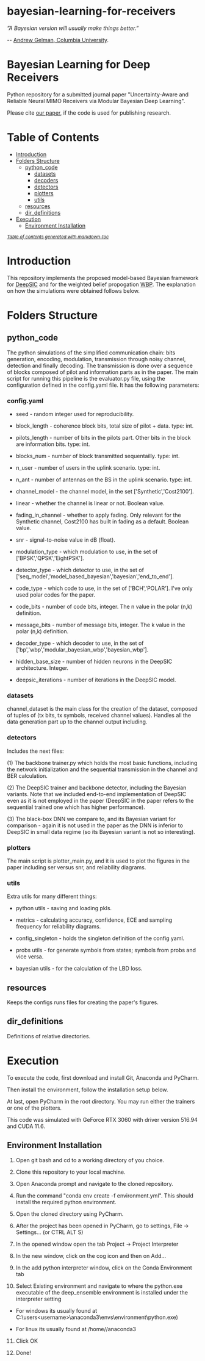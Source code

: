 # bayesian-learning-for-receivers

*”A Bayesian version will usually make things better.”* 

-- [Andrew Gelman, Columbia University](http://www.stat.columbia.edu/~gelman/book/gelman_quotes.pdf). 

# Bayesian Learning for Deep Receivers

Python repository for a submitted journal paper "Uncertainty-Aware and Reliable Neural MIMO Receivers via Modular Bayesian Deep Learning".

Please cite [our paper](https://arxiv.org/pdf/2302.02436.pdf), if the code is used for publishing research.

# Table of Contents

- [Introduction](#introduction)
- [Folders Structure](#folders-structure)
  * [python_code](#python_code)
    + [datasets](#datasets)
    + [decoders](#decoders)
    + [detectors](#detectors)
    + [plotters](#plotters)
    + [utils](#utils)
  * [resources](#resources)
  * [dir_definitions](#dir_definitions)
- [Execution](#execution)
  * [Environment Installation](#environment-installation)

<small><i><a href='http://ecotrust-canada.github.io/markdown-toc/'>Table of contents generated with markdown-toc</a></i></small>

# Introduction

This repository implements the proposed model-based Bayesian framework for [DeepSIC](https://arxiv.org/abs/2002.03214) and for the weighted belief propogation [WBP](https://arxiv.org/abs/1607.04793). The explanation on how the simulations were obtained follows below.

# Folders Structure

## python_code 

The python simulations of the simplified communication chain: bits generation, encoding, modulation, transmission through noisy channel, detection and finally decoding. The transmission is done over a sequence of blocks composed of pilot and information parts as in the paper. The main script for running this pipeline is the evaluator.py file, using the configuration defined in the config.yaml file. It has the following parameters:

### config.yaml

* seed - random integer used for reproducibility.

* block_length - coherence block bits, total size of pilot + data. type: int.

* pilots_length - number of bits in the pilots part. Other bits in the block are information bits. type: int.

* blocks_num - number of block transmitted sequentailly. type: int.

* n_user - number of users in the uplink scenario. type: int.

* n_ant - number of antennas on the BS in the uplink scenario. type: int.

* channel_model - the channel model, in the set ['Synthetic','Cost2100']. 

* linear - whether the channel is linear or not. Boolean value.
  
* fading_in_channel - whether to apply fading. Only relevant for the Synthetic channel, Cost2100 has built in fading as a default. Boolean value.

* snr - signal-to-noise value in dB (float).

* modulation_type - which modulation to use, in the set of ['BPSK','QPSK','EightPSK'].
  
* detector_type - which detector to use, in the set of ['seq_model','model_based_bayesian','bayesian','end_to_end'].
  
* code_type - which code to use, in the set of ['BCH','POLAR']. I've only used polar codes for the paper.
  
* code_bits - number of code bits, integer. The n value in the polar (n,k) definition.
  
* message_bits - number of message bits, integer. The k value in the polar (n,k) definition.
  
* decoder_type - which decoder to use, in the set of ['bp','wbp','modular_bayesian_wbp','bayesian_wbp'].
  
* hidden_base_size - number of hidden neurons in the DeepSIC architecture. Integer.

* deepsic_iterations - number of iterations in the DeepSIC model.

### datasets 

channel_dataset is the main class for the creation of the dataset, composed of tuples of (tx bits, tx symbols, received channel values). Handles all the data generation part up to the channel output including. 

### detectors 

Includes the next files:

(1) The backbone trainer.py which holds the most basic functions, including the network initialization and the sequential transmission in the channel and BER calculation. 

(2) The DeepSIC trainer and backbone detector, including the Bayesian variants. Note that we included end-to-end implementation of DeepSIC even as it is not employed in the paper (DeepSIC in the paper refers to the sequential trained one which has higher performance).

(3) The black-box DNN we compare to, and its Bayesian variant for comparison - again it is not used in the paper as the DNN is inferior to DeepSIC in small data regime (so its Bayesian variant is not so interesting).

### plotters

The main script is plotter_main.py, and it is used to plot the figures in the paper including ser versus snr, and reliability diagrams.

### utils

Extra utils for many different things: 

* python utils - saving and loading pkls. 

* metrics - calculating accuracy, confidence, ECE and sampling frequency for reliability diagrams.

* config_singleton - holds the singleton definition of the config yaml.

* probs utils - for generate symbols from states; symbols from probs and vice versa.

* bayesian utils - for the calculation of the LBD loss.

## resources

Keeps the configs runs files for creating the paper's figures.

## dir_definitions 

Definitions of relative directories.

# Execution

To execute the code, first download and install Git, Anaconda and PyCharm.

Then install the environment, follow the installation setup below. 

At last, open PyCharm in the root directory. You may run either the trainers or one of the plotters.

This code was simulated with GeForce RTX 3060 with driver version 516.94 and CUDA 11.6. 

## Environment Installation

1. Open git bash and cd to a working directory of you choice.

2. Clone this repository to your local machine.

3. Open Anaconda prompt and navigate to the cloned repository.

4. Run the command "conda env create -f environment.yml". This should install the required python environment.

5. Open the cloned directory using PyCharm.

6. After the project has been opened in PyCharm, go to settings, File -> Settings... (or CTRL ALT S)

7. In the opened window open the tab Project -> Project Interpreter

8. In the new window, click on the cog icon and then on Add...

9. In the add python interpreter window, click on the Conda Environment tab

10. Select Existing environment and navigate to where the python.exe executable of the deep_ensemble environment is installed under the interpreter setting

  - For windows its usually found at C:\users\<username>\anaconda3\envs\environment\python.exe)

  - For linux its usually found at /home/<username>/anaconda3
  
11. Click OK

12. Done!
